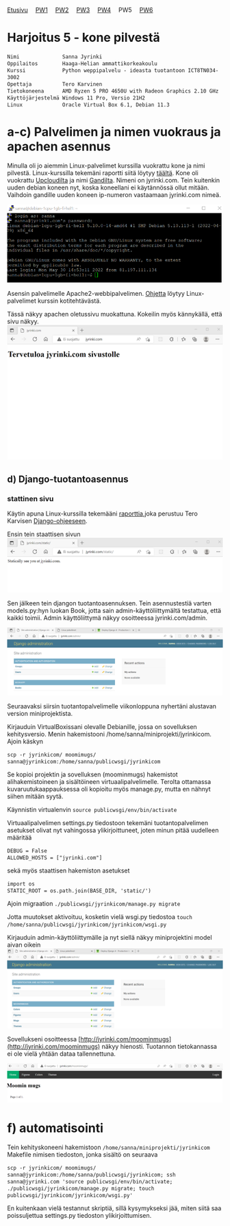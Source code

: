 [Etusivu](index.html) 
&emsp;[PW1](pw1.html)
&emsp;[PW2](pw2.html)
&emsp;[PW3](pw3.html)
&emsp;[PW4](pw4.html)
&emsp;PW5
&emsp;[PW6](pw6.html)

# Harjoitus 5 - kone pilvestä

```
Nimi              Sanna Jyrinki
Oppilaitos        Haaga-Helian ammattikorkeakoulu
Kurssi            Python weppipalvelu - ideasta tuotantoon ICT8TN034-3002
Opettaja          Tero Karvinen
Tietokoneena      AMD Ryzen 5 PRO 4650U with Radeon Graphics 2.10 GHz
Käyttöjärjestelmä Windows 11 Pro, Versio 21H2
Linux             Oracle Virtual Box 6.1, Debian 11.3
```

# a-c) Palvelimen ja nimen vuokraus ja apachen asennus

Minulla oli jo aiemmin Linux-palvelimet kurssilla vuokrattu kone ja nimi pilvestä. Linux-kurssilla tekemäni raportti siitä löytyy [täältä](https://jyrinsan.github.io/linuxpalvelimet/h4.html). Kone oli vuokrattu [Upcloudilta](https://upcloud.com/) ja nimi [Gandilta](https://www.gandi.net/). Nimeni on jyrinki.com. Tein kuitenkin uuden debian koneen nyt, koska koneellani ei käytännössä ollut mitään. Vaihdoin gandille uuden koneen ip-numeron vastaamaan jyrinki.com nimeä.

<kbd><img src="pw5_images/pw5_img1.PNG" /></kbd>

Asensin palvelimelle Apache2-webbipalvelimen. [Ohjetta](https://jyrinsan.github.io/linuxpalvelimet/h3.html) löytyy Linux-palvelimet kurssin kotitehtävästä.

Tässä näkyy apachen oletussivu muokattuna. Kokeilin myös kännykällä, että sivu näkyy.
<kbd><img src="pw5_images/pw5_img2.PNG" /></kbd>

## d) Django-tuotantoasennus

### stattinen sivu

Käytin apuna Linux-kurssilla tekemääni [raporttia](https://jyrinsan.github.io/linuxpalvelimet/h5.html),joka perustuu Tero Karvisen [Django-ohjeeseen](https://terokarvinen.com/2022/deploy-django/?fromSearch=django).

Ensin tein staattisen sivun
<kbd><img src="pw5_images/pw5_img3.PNG" /></kbd>

Sen jälkeen tein djangon tuotantoasennuksen. Tein asennustestiä varten models.py:hyn luokan Book, jotta sain admin-käyttöliittymältä testattua, että kaikki toimii. Admin käyttöliittymä näkyy osoitteessa jyrinki.com/admin.

<kbd><img src="pw5_images/pw5_img4.PNG" /></kbd>

Seuraavaksi siirsin tuotantopalvelimelle viikonloppuna nyhertäni alustavan version miniprojektista.

Kirjauduin VirtualBoxissani olevalle Debianille, jossa on sovelluksen kehitysversio. Menin hakemistooni /home/sanna/miniprojekti/jyrinkicom. Ajoin käskyn
```
scp -r jyrinkicom/ moomimugs/ sanna@jyrinkicom:/home/sanna/publicwsgi/jyrinkicom
```
Se kopioi projektin ja sovelluksen (moominmugs) hakemistot alihakemistoineen ja sisältöineen virtuaalipalvelimelle. Terolta ottamassa kuvaruutukaappauksessa oli kopioitu myös manage.py, mutta en nähnyt siihen mitään syytä.

Käynnistin virtualenvin `source publicwsgi/env/bin/activate` 

Virtuaalipalvelimen settings.py tiedostoon tekemäni tuotantopalvelimen asetukset olivat nyt vahingossa ylikirjoittuneet, joten minun pitää uudelleen määritää
```
DEBUG = False
ALLOWED_HOSTS = ["jyrinki.com"]
```
sekä myös staattisen hakemiston asetukset
```
import os
STATIC_ROOT = os.path.join(BASE_DIR, 'static/')
```

Ajoin migraation `./publicwsgi/jyrinkicom/manage.py migrate`

Jotta muutokset aktivoituu, kosketin vielä wsgi.py tiedostoa `touch /home/sanna/publicwsgi/jyrinkicom/jyrinkicom/wsgi.py`

Kirjauduin admin-käyttöliittymälle ja nyt siellä näkyy miniprojektini model aivan oikein
<kbd><img src="pw5_images/pw5_img5.PNG" /></kbd>

Sovellukseni osoitteessa [http://jyrinki.com/moominmugs](http://jyrinki.com/moominmugs) näkyy hienosti. Tuotannon tietokannassa ei ole vielä yhtään dataa tallennettuna.

<kbd><img src="pw5_images/pw5_img6.PNG" /></kbd>

# f) automatisointi

Tein kehityskoneeni hakemistoon `/home/sanna/miniprojekti/jyrinkicom` Makefile nimisen tiedoston, jonka sisältö on seuraava
```
scp -r jyrinkicom/ moomimugs/ sanna@jyrinkicom:/home/sanna/publicwsgi/jyrinkicom; ssh sanna@jyrinki.com 'source publicwsgi/env/bin/activate; ./publicwsgi/jyrinkicom/manage.py migrate; touch publicwsgi/jyrinkicom/jyrinkicom/wsgi.py'
```

En kuitenkaan vielä testannut skriptiä, sillä kysymykseksi jää, miten siitä saa poissuljettua settings.py tiedoston ylikirjoittumisen.